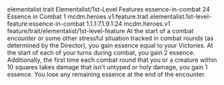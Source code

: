 <ability>
  <metadata>
    <class>elementalist</class>
    <feature_type>trait</feature_type>
    <file_dpath>Elementalist/1st-Level Features</file_dpath>
    <item_id>essence-in-combat</item_id>
    <item_index>24</item_index>
    <item_name>Essence in Combat</item_name>
    <level>1</level>
    <scc>mcdm.heroes.v1:feature.trait.elementalist.1st-level-feature:essence-in-combat</scc>
    <scdc>1.1.1:7.1.9.1:24</scdc>
    <source>mcdm.heroes.v1</source>
    <type>feature/trait/elementalist/1st-level-feature</type>
  </metadata>
  <effects>
    <effect type="mundane">At the start of a combat encounter or some other stressful situation tracked in combat rounds (as determined by the Director), you gain essence equal to your Victories. At the start of each of your turns during combat, you gain 2 essence.
Additionally, the first time each combat round that you or a creature within 10 squares takes damage that isn&apos;t untyped or holy damage, you gain 1 essence.
You lose any remaining essence at the end of the encounter.</effect>
  </effects>
</ability>
